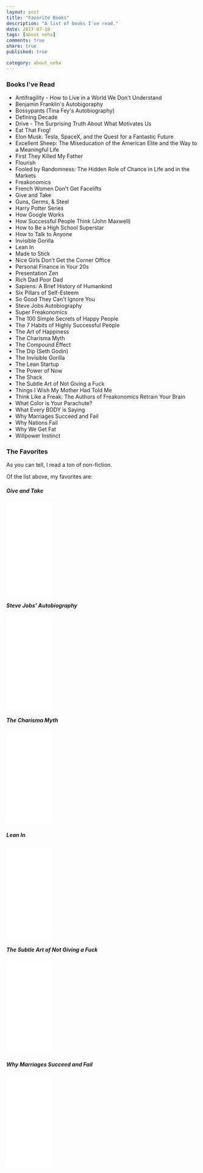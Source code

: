 ```yaml
---
layout: post
title: "Favorite Books"
description: "A list of books I've read."
date: 2017-07-18
tags: [about neha]
comments: true
share: true
published: true

category: about_neha
---
```


### Books I've Read

* Antifragility - How to Live in a World We Don't Understand
* Benjamin Franklin's Autobigoraphy
* Bossypants (Tina Fey's Autobiography)
* Defining Decade
* Drive - The Surprising Truth About What Motivates Us
* Eat That Frog! 
* Elon Musk: Tesla, SpaceX, and the Quest for a Fantastic Future
* Excellent Sheep: The Miseducation of the American Elite and the Way to a Meaningful Life
* First They Killed My Father
* Flourish
* Fooled by Randomness: The Hidden Role of Chance in Life and in the Markets
* Freakonomics 
* French Women Don't Get Facelifts
* Give and Take
* Guns, Germs, & Steel
* Harry Potter Series
* How Google Works
* How Successful People Think (John Maxwell)
* How to Be a High School Superstar
* How to Talk to Anyone
* Invisible Gorilla
* Lean In
* Made to Stick
* Nice Girls Don’t Get the Corner Office
* Personal Finance in Your 20s
* Presentation Zen
* Rich Dad Poor Dad
* Sapiens: A Brief History of Humankind
* Six Pillars of Self-Esteem
* So Good They Can't Ignore You
* Steve Jobs Autobiography
* Super Freakonomics
* The 100 Simple Secrets of Happy People
* The 7 Habits of Highly Successful People
* The Art of Happiness
* The Charisma Myth
* The Compound Effect
* The Dip (Seth Godin)
* The Invisible Gorilla
* The Lean Startup 
* The Power of Now
* The Shack
* The Subtle Art of Not Giving a Fuck
* Things I Wish My Mother Had Told Me
* Think Like a Freak: The Authors of Freakonomics Retrain Your Brain
* What Color is Your Parachute?
* What Every BODY is Saying
* Why Marriages Succeed and Fail
* Why Nations Fail
* Why We Get Fat
* Willpower Instinct

### The Favorites

As you can tell, I read a ton of non-fiction. 

Of the list above, my favorites are: 

##### Give and Take

<iframe style="width:120px;height:240px;" marginwidth="0" marginheight="0" scrolling="no" frameborder="0" src="//ws-na.amazon-adsystem.com/widgets/q?ServiceVersion=20070822&OneJS=1&Operation=GetAdHtml&MarketPlace=US&source=ac&ref=tf_til&ad_type=product_link&tracking_id=amazon05b3-20&marketplace=amazon&region=US&placement=0143124986&asins=0143124986&linkId=dad5a2a3376625d573bdc225850b58ce&show_border=false&link_opens_in_new_window=true&price_color=333333&title_color=0066c0&bg_color=ffffff">
    </iframe>

##### Steve Jobs' Autobiography

<iframe style="width:120px;height:240px;" marginwidth="0" marginheight="0" scrolling="no" frameborder="0" src="//ws-na.amazon-adsystem.com/widgets/q?ServiceVersion=20070822&OneJS=1&Operation=GetAdHtml&MarketPlace=US&source=ac&ref=tf_til&ad_type=product_link&tracking_id=amazon05b3-20&marketplace=amazon&region=US&placement=1501127624&asins=1501127624&linkId=fdfd42af6e768914c54c65725966791c&show_border=false&link_opens_in_new_window=true&price_color=333333&title_color=0066c0&bg_color=ffffff">
    </iframe>

##### The Charisma Myth

<iframe style="width:120px;height:240px;" marginwidth="0" marginheight="0" scrolling="no" frameborder="0" src="//ws-na.amazon-adsystem.com/widgets/q?ServiceVersion=20070822&OneJS=1&Operation=GetAdHtml&MarketPlace=US&source=ac&ref=tf_til&ad_type=product_link&tracking_id=amazon05b3-20&marketplace=amazon&region=US&placement=1591845947&asins=1591845947&linkId=17f24899987c4d3d37877e47ee81bdfc&show_border=false&link_opens_in_new_window=true&price_color=333333&title_color=0066c0&bg_color=ffffff">
    </iframe>

##### Lean In 
<iframe style="width:120px;height:240px;" marginwidth="0" marginheight="0" scrolling="no" frameborder="0" src="//ws-na.amazon-adsystem.com/widgets/q?ServiceVersion=20070822&OneJS=1&Operation=GetAdHtml&MarketPlace=US&source=ac&ref=qf_sp_asin_til&ad_type=product_link&tracking_id=amazon05b3-20&marketplace=amazon&region=US&placement=0385349947&asins=0385349947&linkId=2ac9c2c4af37a5f9096b32673fc0e5c8&show_border=false&link_opens_in_new_window=true&price_color=333333&title_color=0066c0&bg_color=ffffff">
    </iframe>

##### The Subtle Art of Not Giving a Fuck

<iframe style="width:120px;height:240px;" marginwidth="0" marginheight="0" scrolling="no" frameborder="0" src="//ws-na.amazon-adsystem.com/widgets/q?ServiceVersion=20070822&OneJS=1&Operation=GetAdHtml&MarketPlace=US&source=ac&ref=tf_til&ad_type=product_link&tracking_id=amazon05b3-20&marketplace=amazon&region=US&placement=0062457713&asins=0062457713&linkId=6d112018ecc17d6d0bb24b8783b0be9c&show_border=false&link_opens_in_new_window=true&price_color=333333&title_color=0066c0&bg_color=ffffff">
    </iframe>

##### Why Marriages Succeed and Fail

<iframe style="width:120px;height:240px;" marginwidth="0" marginheight="0" scrolling="no" frameborder="0" src="//ws-na.amazon-adsystem.com/widgets/q?ServiceVersion=20070822&OneJS=1&Operation=GetAdHtml&MarketPlace=US&source=ac&ref=tf_til&ad_type=product_link&tracking_id=amazon05b3-20&marketplace=amazon&region=US&placement=0684802414&asins=0684802414&linkId=9ec918691b37f972ca75111cb74b7665&show_border=false&link_opens_in_new_window=true&price_color=333333&title_color=0066c0&bg_color=ffffff">
    </iframe>

